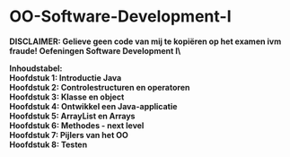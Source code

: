 # OO-Software-Development-I
<strong>DISCLAIMER: Gelieve geen code van mij te kopiëren op het examen ivm fraude! 
Oefeningen Software Development I\

<strong>Inhoudstabel:\
Hoofdstuk 1: Introductie Java\
Hoofdstuk 2: Controlestructuren en operatoren\
Hoofdstuk 3: Klasse en object\
Hoofdstuk 4: Ontwikkel een Java-applicatie\
Hoofdstuk 5: ArrayList en Arrays\
Hoofdstuk 6: Methodes - next level\
Hoofdstuk 7: Pijlers van het OO\
Hoofdstuk 8: Testen

